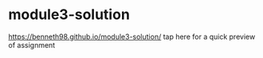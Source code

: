 # module3-solution

https://benneth98.github.io/module3-solution/ tap here for a quick preview of assignment

